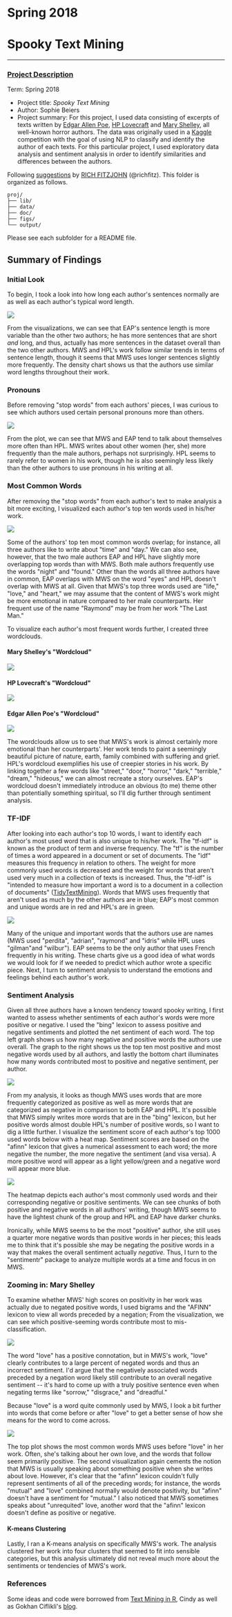 # Spring 2018
# Spooky Text Mining

----


### [Project Description](doc/project_description.Rmd)


Term: Spring 2018

+ Project title: *Spooky Text Mining*
+ Author: Sophie Beiers
+ Project summary: For this project, I used data consisting of excerpts of texts written by [Edgar Allen Poe](https://en.wikipedia.org/wiki/Edgar_Allan_Poe), [HP Lovecraft](https://en.wikipedia.org/wiki/H._P._Lovecraft) and [Mary Shelley](https://en.wikipedia.org/wiki/Mary_Shelley), all well-known horror authors. The data was originally used in a [Kaggle](https://www.kaggle.com/c/spooky-author-identification) competition with the goal of using NLP to classify and identify the author of each texts. For this particular project, I used exploratory data analysis and sentiment analysis in order to identify similarities and differences between the authors.


Following [suggestions](http://nicercode.github.io/blog/2013-04-05-projects/) by [RICH FITZJOHN](http://nicercode.github.io/about/#Team) (@richfitz). This folder is organized as follows.

```
proj/
├── lib/
├── data/
├── doc/
├── figs/
└── output/
```

Please see each subfolder for a README file.

## Summary of Findings
### Initial Look
To begin, I took a look into how long each author's sentences normally are as well as each author's typical word length.

![](./figs/swlengths.png)

From the visualizations, we can see that EAP's sentence length is more variable than the other two authors; he has more sentences that are short *and* long, and thus, actually has more sentences in the dataset overall than the two other authors. MWS and HPL's work follow similar trends in terms of sentence length, though it seems that MWS uses longer sentences slightly more frequently. The density chart shows us that the authors use similar word lengths throughout their work.

### Pronouns
Before removing "stop words" from each authors' pieces, I was curious to see which authors used certain personal pronouns more than others.

![](./figs/pronounplot.png)

From the plot, we can see that MWS and EAP tend to talk about themselves more often than HPL. MWS writes about other women (her, she) more frequently than the male authors, perhaps not surprisingly. HPL seems to rarely refer to women in his work, though he is also seemingly less likely than the other authors to use pronouns in his writing at all.

### Most Common Words
After removing the "stop words" from each author's text to make analysis a bit more exciting, I visualized each author's top ten words used in his/her work.

![](./figs/top10.png)

Some of the authors' top ten most common words overlap; for instance, all three authors like to write about "time" and "day." We can also see, however, that the two male authors EAP and HPL have slightly more overlapping top words than with MWS. Both male authors frequently use the words "night" and "found." Other than the words all three authors have in common, EAP overlaps with MWS on the word "eyes" and HPL doesn't overlap with MWS at all. Given that MWS's top three words used are "life," "love," and "heart," we may assume that the content of MWS's work might be more emotional in nature compared to her male counterparts. Her frequent use of the name "Raymond" may be from her work "The Last Man."

To visualize each author's most frequent words further, I created three wordclouds.
#### Mary Shelley's "Wordcloud"

![](./figs/mwsWC.png)

#### HP Lovecraft's "Wordcloud"

![](./figs/hplWC.png)

#### Edgar Allen Poe's "Wordcloud"

![](./figs/eapWC.png)

The wordclouds allow us to see that MWS's work is almost certainly more emotional than her counterparts'. Her work tends to paint a seemingly beautiful picture of nature, earth, family combined with suffering and grief. HPL's wordcloud exemplifies his use of creepier stories in his work. By linking together a few words like "street," "door," "horror," "dark," "terrible," "dream," "hideous," we can almost recreate a story ourselves. EAP's wordcloud doesn't immediately introduce an obvious (to me) theme other than potentially something spiritual, so I'll dig further through sentiment analysis.

### TF-IDF
After looking into each author's top 10 words, I want to identify each author's most used word that is also unique to his/her work. The "tf-idf" is known as the product of term and inverse frequency. The "tf" is the number of times a word appeared in a document or set of documents. The "idf" measures this frequency in relation to others. The weight for more commonly used words is decreased and the weight for words that aren't used very much in a collection of texts is increased. Thus, the "tf-idf" is "intended to measure how important a word is to a document in a collection of documents" ([TidyTextMining](https://www.tidytextmining.com/tfidf.html)). Words that MWS uses frequently that aren't used as much by the other authors are in blue; EAP's most common and unique words are in red and HPL's are in green.

![](./figs/tfidf.png)

Many of the unique and important words that the authors use are names (MWS used "perdita", "adrian", "raymond" and "idris" while HPL uses "gilman"and "wilbur"). EAP seems to be the only author that uses French frequently in his writing. These charts give us a good idea of what words we would look for if we needed to predict which author wrote a specific piece. Next, I turn to sentiment analysis to understand the emotions and feelings behind each author's work.

### Sentiment Analysis
Given all three authors have a known tendency toward spooky writing, I first wanted to assess whether sentiments of each author's words were more positive or negative. I used the "bing" lexicon to assess positive and negative sentiments and plotted the net sentiment of each word. The top left graph shows us how many negative and positive words the authors use overall. The graph to the right shows us the top ten most positive and most negative words used by all authors, and lastly the bottom chart illuminates how many words contributed most to positive and negative sentiment, per author.

![](./figs/posnegwords.png)


From my analysis, it looks as though MWS uses words that are more frequently categorized as positive as well as more words that are categorized as negative in comparison to both EAP and HPL. It's possible that MWS simply writes more words that are in the "bing" lexicon, but her positive words almost double HPL's number of positive words, so I want to dig a little further. I visualize the sentiment score of each author's top 1000 used words below with a heat map. Sentiment scores are based on the "afinn" lexicon that gives a numerical assessment to each word; the more negative the number, the more negative the sentiment (and visa versa). A more positive word will appear as a light yellow/green and a negative word will appear more blue.  

![](./figs/posneghm.png)

The heatmap depicts each author's most commonly used words and their corresponding negative or positive sentiments. We can see chunks of both positive and negative words in all authors' writing, though MWS seems to have the lightest chunk of the group and HPL and EAP have darker chunks.

Ironically, while MWS seems to be the most "positive" author, she still uses a quarter more negative words than positive words in her pieces; this leads me to think that it's possible she may be negating the positive words in a way that makes the overall sentiment actually *negative.* Thus, I turn to the "sentimentr" package to analyze multiple words at a time and focus in on MWS.

### Zooming in: Mary Shelley
To examine whether MWS' high scores on positivity in her work was actually due to negated positive words, I used bigrams and the "AFINN" lexicon to view all words preceded by a negation; From the visualization, we can see which positive-seeming words contribute most to mis-classification.

![](./figs/negwrds.png)

The word "love" has a positive connotation, but in MWS's work, "love" clearly contributes to a large percent of negated words and thus an incorrect sentiment. I'd argue that the negatively associated words preceded by a negation word likely still contribute to an overall negative sentiment -- it's hard to come up with a truly positive sentence even when negating terms like "sorrow," "disgrace," and "dreadful."

Because "love" is a word quite commonly used by MWS, I look a bit further into words that come before or after "love" to get a better sense of how she means for the word to come across.

![](./figs/loveplts.png)

The top plot shows the most common words MWS uses before "love" in her work. Often, she's talking about her own love, and the words that follow seem primarily positive. The second visualization again cements the notion that MWS is usually speaking about something positive when she writes about love. However, it's clear that the "afinn" lexicon couldn't fully represent sentiments of all of the preceding words; for instance, the words "mutual" and "love" combined normally would denote positivity, but "afinn" doesn't have a sentiment for "mutual." I also noticed that MWS sometimes speaks about "unrequited" love, another word that the "afinn" lexicon doesn't define as positive or negative.

#### K-means Clustering
Lastly, I ran a K-means analysis on specifically MWS's work. The analysis clustered her work into four clusters that seemed to fit into sensible categories, but this analysis ultimately did not reveal much more about the sentiments or tendencies of MWS's work.

### References
Some ideas and code were borrowed from [Text Mining in R](https://www.tidytextmining.com/), Cindy as well as Gokhan Ciflikli's [blog](https://www.gokhanciflikli.com/post/weinstein-effect/).
